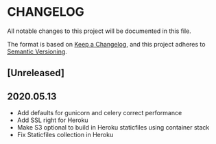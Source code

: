 # CHANGELOG

All notable changes to this project will be documented in this file.

The format is based on [Keep a Changelog](https://keepachangelog.com/en/1.0.0/),
and this project adheres to [Semantic Versioning](https://semver.org/spec/v2.0.0.html).

## [Unreleased]

## 2020.05.13

- Add defaults for gunicorn and celery correct performance
- Add SSL right for Heroku
- Make S3 optional to build in Heroku staticfiles using container stack
- Fix Staticfiles collection in Heroku
